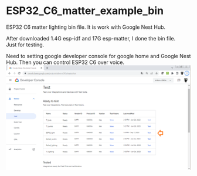 # ESP32_C6_matter_example_bin
ESP32 C6 matter lighting bin file. It is work with Google Nest Hub.  

After downloaded 1.4G esp-idf and 17G esp-matter, I done the bin file.  
Just for testing.


Need to setting google developer console for google home and Google Nest Hub.
Then you can control ESP32 C6 over voice.
![pic](pic/google_setting.png)<br><br><br>

